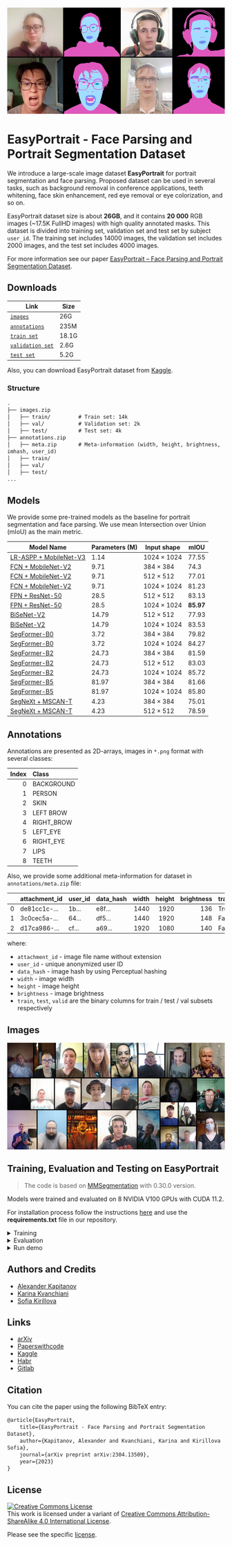 ![easyportrait](images/main.jpg)
# EasyPortrait - Face Parsing and Portrait Segmentation Dataset
We introduce a large-scale image dataset **EasyPortrait** for portrait segmentation and face parsing. Proposed dataset can be used in several tasks, such as background removal in conference applications, teeth whitening, face skin enhancement, red eye removal or eye colorization, and so on. 

EasyPortrait dataset size is about **26GB**, and it contains **20 000** RGB images (~17.5K FullHD images) with high quality annotated masks. This dataset is divided into training set, validation set and test set by subject `user_id`. The training set includes 14000 images, the validation set includes 2000 images, and the test set includes 4000 images.

For more information see our paper [EasyPortrait – Face Parsing and Portrait Segmentation Dataset](https://arxiv.org/abs/2304.13509).
## Downloads

| Link                                     | Size  |
|------------------------------------------|-------|
| [`images`](https://sc.link/YEE9p)         | 26G   |
| [`annotations`](https://sc.link/2kkwv)    | 235M  |
| [`train set`](https://sc.link/Z6696)      | 18.1G |
| [`validation set`](https://sc.link/VOOj1) | 2.6G  |
| [`test set`](https://sc.link/1wwvj)       | 5.2G  |

Also, you can download EasyPortrait dataset from [Kaggle](https://www.kaggle.com/datasets/kapitanov/easyportrait).

### Structure
```
.
├── images.zip
│   ├── train/         # Train set: 14k
│   ├── val/           # Validation set: 2k
│   ├── test/          # Test set: 4k
├── annotations.zip
│   ├── meta.zip       # Meta-information (width, height, brightness, imhash, user_id)
│   ├── train/     
│   ├── val/       
│   ├── test/      
...
```

## Models
We provide some pre-trained models as the baseline for portrait segmentation and face parsing. We use mean Intersection over Union (mIoU) as the main metric. 

| Model Name                                     | Parameters (M) | Input shape | mIOU      |
|------------------------------------------------|----------------|-------------|-----------|
| [LR-ASPP + MobileNet-V3](https://sc.link/rkkl6) | 1.14           | 1024 × 1024 | 77.55     |
| [FCN + MobileNet-V2](https://sc.link/jRR9W)     | 9.71           | 384 × 384   | 74.3      |
| [FCN + MobileNet-V2](https://sc.link/gJJ99)     | 9.71           | 512 × 512   | 77.01     |
| [FCN + MobileNet-V2](https://sc.link/kRR0x)     | 9.71           | 1024 × 1024 | 81.23     |
| [FPN + ResNet-50](https://sc.link/qxxkr)        | 28.5           | 512 × 512   | 83.13     |
| [FPN + ResNet-50](https://sc.link/wppqw)        | 28.5           | 1024 × 1024 | **85.97** |
| [BiSeNet-V2](https://sc.link/lYY9l)             | 14.79          | 512 × 512   | 77.93     |
| [BiSeNet-V2](https://sc.link/mZZ9p)             | 14.79          | 1024 × 1024 | 83.53    |
| [SegFormer-B0](https://sc.link/o22gK)           | 3.72           | 384 × 384   | 79.82     |
| [SegFormer-B0](https://sc.link/pYYj6)           | 3.72           | 1024 × 1024 | 84.27     |
| [SegFormer-B2](https://sc.link/n559l)           | 24.73          | 384 × 384   | 81.59     |
| [SegFormer-B2](https://sc.link/lYY96)           | 24.73          | 512 × 512   | 83.03     |
| [SegFormer-B2](https://sc.link/mZZ90)           | 24.73          | 1024 × 1024 | 85.72     |
| [SegFormer-B5](https://sc.link/0RRrX)           | 81.97          | 384 × 384   | 81.66     |
| [SegFormer-B5](https://sc.link/kRR0X)           | 81.97          | 1024 × 1024 | 85.80     |
| [SegNeXt + MSCAN-T](https://sc.link/jRR95)      | 4.23           | 384 × 384   | 75.01     |
| [SegNeXt + MSCAN-T](https://sc.link/gJJ96)      | 4.23           | 512 × 512   | 78.59     |

## Annotations

Annotations are presented as 2D-arrays, images in `*.png` format with several classes:

| Index | Class      |
|------:|:-----------|
|     0 | BACKGROUND |
|     1 | PERSON     |
|     2 | SKIN       |
|     3 | LEFT BROW  |
|     4 | RIGHT_BROW |
|     5 | LEFT_EYE   |
|     6 | RIGHT_EYE  |
|     7 | LIPS       |
|     8 | TEETH      |

Also, we provide some additional meta-information for dataset in `annotations/meta.zip` file:

|    | attachment_id | user_id | data_hash | width | height | brightness | train | test  | valid |
|---:|:--------------|:--------|:----------|------:|-------:|-----------:|:------|:------|:------|
|  0 | de81cc1c-...  | 1b...   | e8f...    |  1440 |   1920 |        136 | True  | False | False |
|  1 | 3c0cec5a-...  | 64...   | df5...    |  1440 |   1920 |        148 | False | False | True  |
|  2 | d17ca986-...  | cf...   | a69...    |  1920 |   1080 |        140 | False | True  | False |

where:
- `attachment_id` - image file name without extension
- `user_id` - unique anonymized user ID
- `data_hash` - image hash by using Perceptual hashing
- `width` - image width
- `height` - image height
- `brightness` - image brightness
- `train`, `test`, `valid` are the binary columns for train / test / val subsets respectively 

## Images
![easyportrait](images/data.jpg)


## Training, Evaluation and Testing on EasyPortrait

>The code is based on [MMSegmentation](https://github.com/open-mmlab/mmsegmentation) with 0.30.0 version.

Models were trained and evaluated on 8 NVIDIA V100 GPUs with CUDA 11.2.

For installation process follow the instructions [here](https://github.com/open-mmlab/mmsegmentation/blob/v0.30.0/docs/en/get_started.md#installation) and use the **requirements.txt** file in our repository.

<details>
  <summary>Training</summary>

  For single GPU mode:
  ```console
  python ./pipelines/tools/train.py ./pipelines/local_configs/easy_portrait_experiments/<model_dir>/<config_file>.py --gpu-id <GPU_ID>
  ```

  For distributed training mode:
  ```console
  ./pipelines/tools/dist_train.sh ./pipelines/local_configs/easy_portrait_experiments/<model_dir>/<config_file>.py <NUM_GPUS>
  ```
</details>

<details>
  <summary>Evaluation</summary>

  For single GPU mode:
  ```console
  python ./pipelines/tools/test.py <PATH_TO_MODEL_CONFIG>  <PATH_TO_CHECKPOINT> --gpu-id <GPU_ID> --eval mIoU
  ```

  For distributed evaluation mode:
  ```console
  ./pipelines/tools/dist_test.sh <PATH_TO_MODEL_CONFIG>  <PATH_TO_CHECKPOINT> <NUM_GPUS> --eval mIoU
  ```
</details>

<details>
  <summary>Run demo</summary>

  ```console
  python ./pipelines/demo/image_demo.py <PATH_TO_IMG> <PATH_TO_MODEL_CONFIG> <PATH_TO_CHECKPOINT> --palette=easy_portrait --out-file=<PATH_TO_OUT_FILE>
  ```
</details>

## Authors and Credits
- [Alexander Kapitanov](https://www.linkedin.com/in/hukenovs)
- [Karina Kvanchiani](https://www.linkedin.com/in/kvanchiani)
- [Sofia Kirillova](https://www.linkedin.com/in/gofixyourself/)

## Links
- [arXiv](https://arxiv.org/abs/2304.13509)
- [Paperswithcode](https://paperswithcode.com/dataset/easyportrait)
- [Kaggle](https://www.kaggle.com/datasets/kapitanov/easyportrait)
- [Habr](https://habr.com/ru/companies/sberdevices/articles/731794/)
- [Gitlab](https://gitlab.aicloud.sbercloud.ru/rndcv/easyportrait)

## Citation
You can cite the paper using the following BibTeX entry:

    @article{EasyPortrait,
        title={EasyPortrait - Face Parsing and Portrait Segmentation Dataset},
        author={Kapitanov, Alexander and Kvanchiani, Karina and Kirillova Sofia},
        journal={arXiv preprint arXiv:2304.13509},
        year={2023}
    }

## License
<a rel="license" href="http://creativecommons.org/licenses/by-sa/4.0/"><img alt="Creative Commons License" style="border-width:0" src="https://i.creativecommons.org/l/by-sa/4.0/88x31.png" /></a><br />This work is licensed under a variant of <a rel="license" href="http://creativecommons.org/licenses/by-sa/4.0/">Creative Commons Attribution-ShareAlike 4.0 International License</a>.

Please see the specific [license](https://github.com/hukenovs/easyportrait/blob/master/license/en_us.pdf).
